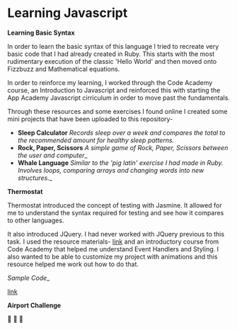 # Learning Javascript

__Learning Basic Syntax__

In order to learn the basic syntax of this language I tried to recreate
very basic code that I had already created in Ruby. This starts with the most
rudimentary execution of the classic 'Hello World' and then moved onto Fizzbuzz
and Mathematical equations.

In  order to reinforce my learning, I worked through the Code Academy course,
an Introduction to Javascript and reinforced this with starting the App Academy
Javascript cirriculum in order to move past the fundamentals.

Through these resources and some exercises I found online I created some mini
projects that have been uploaded to this repository-

- __Sleep Calculator__
  _Records sleep over a week and compares the total to the recommended amount
  for healthy sleep patterns._
- __Rock, Paper, Scissors__
  _A simple game of Rock, Paper, Scissors between the user and computer__
- __Whale Language__
  _Similar to the 'pig latin' exercise I had made in Ruby. Involves loops,
  comparing arrays and changing words into new structures.__


__Thermostat__

Thermostat introduced the concept of testing with Jasmine. It allowed for me to
understand the syntax required for testing and see how it compares to other
languages.

It also introduced JQuery. I had never worked with JQuery previous to this task.
I used the resource materials-
[link](https://learn.jquery.com/about-jquery/how-jquery-works/) and an
introductory course from Code Academy that helped me understand Event Handlers
and Styling. I also wanted to be able to customize my project with animations
and this resource helped me work out how to do that.

_Sample Code__

[link](https://github.com/GabbySang/ThermostatJS.git)



__Airport Challenge__

:tada: :tada: :tada:  
